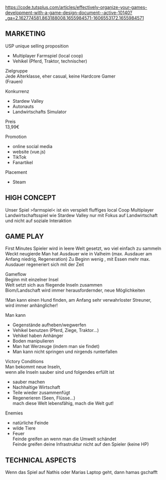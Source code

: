 https://code.tutsplus.com/articles/effectively-organize-your-games-development-with-a-game-design-document--active-10140?_ga=2.162774581.863188008.1655984571-1606553172.1655984571

<h2>MARKETING</h2>

USP unique selling proposition  
- Multiplayer Farmspiel (local coop)  
- Vehikel (Pferd, Traktor, technischer)

Zielgruppe  
Jede Alterklasse, eher casual, keine Hardcore Gamer  
(Frauen)

Konkurrenz  
- Stardew Valley  
- Autonauts  
- Landwirtschafts Simulator

Preis  
13,99€

Promotion  
- online social media  
- website (vue.js)  
- TikTok  
- Fanartikel

Placement  
- Steam

<h2>HIGH CONCEPT</h2>

Unser Spiel >farmspiel< ist ein verspielt fluffiges local Coop Multiplayer Landwirtschaftsspiel wie Stardew Valley nur mit Fokus auf Landwirtschaft und nicht auf soziale Interaktion

<h2>GAME PLAY</h2>
First Minutes  
Spieler wird in leere Welt gesetzt, wo viel einfach zu sammeln  
Weckt neugierde  
Man hat Ausdauer wie in Valheim  
(max. Ausdauer am Anfang niedrig, Regeneration)  
Zu Beginn wenig , mit Essen mehr max. Ausdauer  
regeneriert sich mit der Zeit

Gameflow  
Beginn mit einzelner Insel  
Welt setzt sich aus fliegende Inseln zusammen  
Biom/Landschaft wird immer herausfordernder, neue Möglichkeiten

!Man kann einen Hund finden, am Anfang sehr verwahrloster Streuner,  
wird immer anhänglicher!

Man kann  
- Gegenstände aufheben/wegwerfen  
- Vehikel benutzen (Pferd, Ziege, Traktor...)  
- Vehikel haben Anhänger  
- Boden manipulieren  
- Man hat Werzeuge (indem man sie findet)  
- Man kann nicht springen und nirgends runterfallen

Victory Conditions  
Man bekommt neue Inseln,  
wenn alle Inseln sauber sind und folgendes erfüllt ist  
- sauber machen  
- Nachhaltige Wirtschaft  
- Teile wieder zusammenfügt  
- Regenerieren (Seen, Flüsse...)  
mach diese Welt lebensfähig, mach die Welt gut!

Enemies  
- natürliche Feinde  
- wilde Tiere  
- Feuer  
Feinde greifen an wenn man die Umwelt schändet  
Feinde greifen deine Infrastruktur nicht auf den Spieler (keine HP)

<h2>TECHNICAL ASPECTS</h2>
Wenn das Spiel auf Nathis oder Marias Laptop geht, dann hamas gschafft